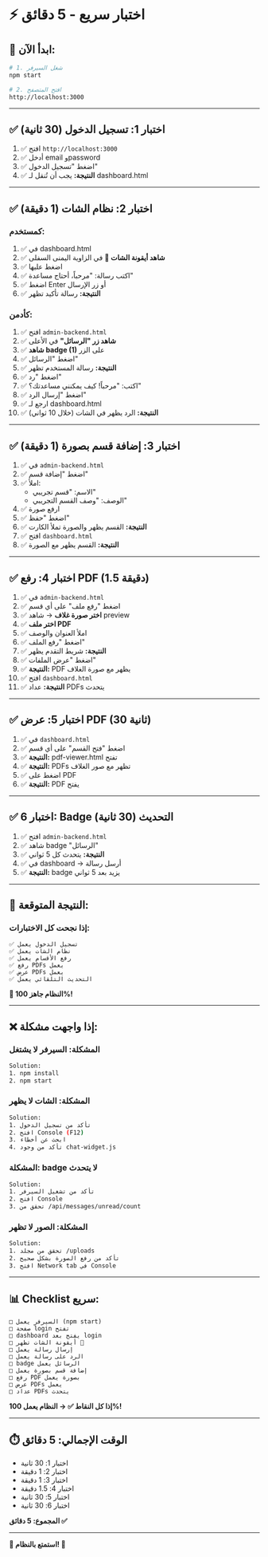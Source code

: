 # ⚡ **اختبار سريع - 5 دقائق**

## **🚀 ابدأ الآن:**

```bash
# 1. شغل السيرفر
npm start

# 2. افتح المتصفح
http://localhost:3000
```

---

## **✅ اختبار 1: تسجيل الدخول (30 ثانية)**

1. ✅ افتح `http://localhost:3000`
2. ✅ أدخل email وpassword
3. ✅ اضغط "تسجيل الدخول"
4. ✅ **النتيجة:** يجب أن تُنقل لـ dashboard.html

---

## **✅ اختبار 2: نظام الشات (1 دقيقة)**

### **كمستخدم:**
1. ✅ في dashboard.html
2. ✅ **شاهد أيقونة الشات 💬** في الزاوية اليمنى السفلى
3. ✅ اضغط عليها
4. ✅ اكتب رسالة: "مرحباً، أحتاج مساعدة"
5. ✅ اضغط Enter أو زر الإرسال
6. ✅ **النتيجة:** رسالة تأكيد تظهر

### **كأدمن:**
1. ✅ افتح `admin-backend.html`
2. ✅ **شاهد زر "الرسائل"** في الأعلى
3. ✅ **شاهد badge (1)** على الزر
4. ✅ اضغط "الرسائل"
5. ✅ **النتيجة:** رسالة المستخدم تظهر
6. ✅ اضغط "رد"
7. ✅ اكتب: "مرحباً! كيف يمكنني مساعدتك؟"
8. ✅ اضغط "إرسال الرد"
9. ✅ ارجع لـ dashboard.html
10. ✅ **النتيجة:** الرد يظهر في الشات (خلال 10 ثواني)

---

## **✅ اختبار 3: إضافة قسم بصورة (1 دقيقة)**

1. ✅ في `admin-backend.html`
2. ✅ اضغط "إضافة قسم"
3. ✅ املأ:
   - الاسم: "قسم تجريبي"
   - الوصف: "وصف القسم التجريبي"
4. ✅ ارفع صورة
5. ✅ اضغط "حفظ"
6. ✅ **النتيجة:** القسم يظهر والصورة تملأ الكارت
7. ✅ افتح `dashboard.html`
8. ✅ **النتيجة:** القسم يظهر مع الصورة

---

## **✅ اختبار 4: رفع PDF (1.5 دقيقة)**

1. ✅ في `admin-backend.html`
2. ✅ اضغط "رفع ملف" على أي قسم
3. ✅ **اختر صورة غلاف** → شاهد preview
4. ✅ **اختر ملف PDF**
5. ✅ املأ العنوان والوصف
6. ✅ اضغط "رفع الملف"
7. ✅ **النتيجة:** شريط التقدم يظهر
8. ✅ اضغط "عرض الملفات"
9. ✅ **النتيجة:** PDF يظهر مع صورة الغلاف
10. ✅ افتح `dashboard.html`
11. ✅ **النتيجة:** عداد PDFs يتحدث

---

## **✅ اختبار 5: عرض PDF (30 ثانية)**

1. ✅ في `dashboard.html`
2. ✅ اضغط "فتح القسم" على أي قسم
3. ✅ **النتيجة:** pdf-viewer.html تفتح
4. ✅ **النتيجة:** PDFs تظهر مع صور الغلاف
5. ✅ اضغط على PDF
6. ✅ **النتيجة:** PDF يفتح

---

## **✅ اختبار 6: Badge التحديث (30 ثانية)**

1. ✅ افتح `admin-backend.html`
2. ✅ شاهد badge "الرسائل"
3. ✅ **النتيجة:** يتحدث كل 5 ثواني
4. ✅ في dashboard → أرسل رسالة
5. ✅ **النتيجة:** badge يزيد بعد 5 ثواني

---

## **🎯 النتيجة المتوقعة:**

### **إذا نجحت كل الاختبارات:**
```
✅ تسجيل الدخول يعمل
✅ نظام الشات يعمل
✅ رفع الأقسام يعمل
✅ رفع PDFs يعمل
✅ عرض PDFs يعمل
✅ التحديث التلقائي يعمل
```

**🎉 النظام جاهز 100%!**

---

## **❌ إذا واجهت مشكلة:**

### **المشكلة: السيرفر لا يشتغل**
```bash
Solution:
1. npm install
2. npm start
```

### **المشكلة: الشات لا يظهر**
```bash
Solution:
1. تأكد من تسجيل الدخول
2. افتح Console (F12)
3. ابحث عن أخطاء
4. تأكد من وجود chat-widget.js
```

### **المشكلة: badge لا يتحدث**
```bash
Solution:
1. تأكد من تشغيل السيرفر
2. افتح Console
3. تحقق من /api/messages/unread/count
```

### **المشكلة: الصور لا تظهر**
```bash
Solution:
1. تحقق من مجلد /uploads
2. تأكد من رفع الصورة بشكل صحيح
3. افتح Network tab في Console
```

---

## **📊 Checklist سريع:**

```
□ السيرفر يعمل (npm start)
□ صفحة login تفتح
□ dashboard يفتح بعد login
□ أيقونة الشات تظهر 💬
□ إرسال رسالة يعمل
□ الرد على رسالة يعمل
□ badge الرسائل يعمل
□ إضافة قسم بصورة يعمل
□ رفع PDF بصورة يعمل
□ عرض PDFs يعمل
□ عداد PDFs يتحدث
```

**إذا كل النقاط ✅ → النظام يعمل 100%!**

---

## **⏱️ الوقت الإجمالي: 5 دقائق**

- اختبار 1: 30 ثانية
- اختبار 2: 1 دقيقة
- اختبار 3: 1 دقيقة
- اختبار 4: 1.5 دقيقة
- اختبار 5: 30 ثانية
- اختبار 6: 30 ثانية

**المجموع: 5 دقائق ✅**

---

**🎊 استمتع بالنظام! 🚀**
